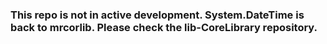### This repo is not in active development. System.DateTime is back to mrcorlib. Please check the lib-CoreLibrary repository.

